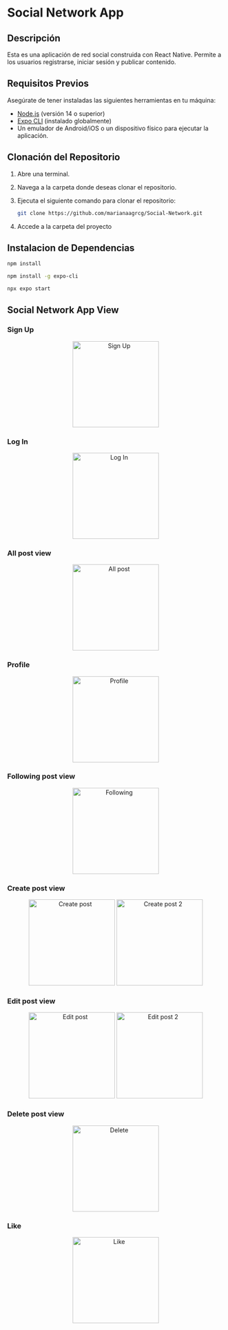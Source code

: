 # Social Network App

## Descripción

Esta es una aplicación de red social construida con React Native. Permite a los usuarios registrarse, iniciar sesión y publicar contenido.

## Requisitos Previos

Asegúrate de tener instaladas las siguientes herramientas en tu máquina:

- [Node.js](https://nodejs.org/) (versión 14 o superior)
- [Expo CLI](https://docs.expo.dev/get-started/installation/) (instalado globalmente)
- Un emulador de Android/iOS o un dispositivo físico para ejecutar la aplicación.

## Clonación del Repositorio

1. Abre una terminal.
2. Navega a la carpeta donde deseas clonar el repositorio.
3. Ejecuta el siguiente comando para clonar el repositorio:

   ```bash
   git clone https://github.com/marianaagrcg/Social-Network.git
4.  Accede a la carpeta del proyecto

## Instalacion de Dependencias 
```bash
npm install

npm install -g expo-cli

npx expo start
```

## Social Network App View
 ### Sign Up
   <p align="center">
   <img src="./assets/signupImage.jpeg" alt="Sign Up" width="200">
   </p>

   ### Log In
   <p align="center">
      <img src="./assets/loginImage.jpeg" alt="Log In" width="200">
   </p>

   ### All post view
   <p align="center">
      <img src="./assets/allpostImage.jpeg" alt="All post" width="200">
   </p>

   ### Profile
   <p align="center">
      <img src="./assets/profileImage.jpeg" alt="Profile" width="200">
   </p>

   ### Following post view
   <p align="center">
      <img src="./assets/followingpostImage.jpeg" alt="Following" width="200">
   </p>

   ### Create post view
   <p align="center">
      <img src="./assets/createpostImage.jpeg" alt="Create post" width="200">
      <img src="./assets/createpost2Image.jpeg" alt="Create post 2" width="200">
   </p>

   ### Edit post view
   <p align="center">
      <img src="./assets/editpostImag.jpeg" alt="Edit post" width="200">
      <img src="./assets/editpostImage2.jpeg" alt="Edit post 2" width="200">
   </p>

   ### Delete post view
   <p align="center">
      <img src="./assets/deletepostImage.jpeg" alt="Delete" width="200">
   </p>

   ### Like
   <p align="center">
      <img src="./assets/likeImage.jpeg" alt="Like" width="200">
   </p>